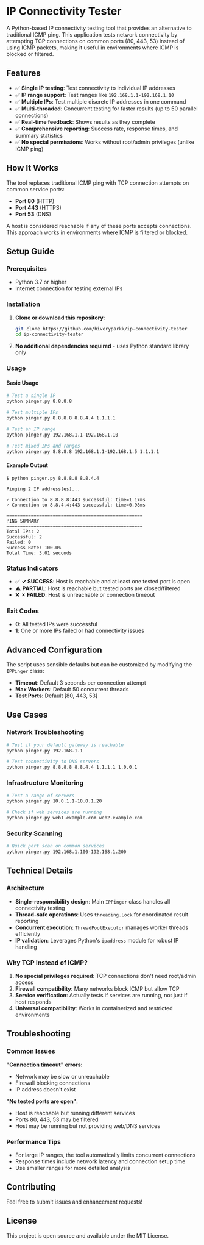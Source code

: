 # IP Connectivity Tester

A Python-based IP connectivity testing tool that provides an alternative to traditional ICMP ping. This application tests network connectivity by attempting TCP connections on common ports (80, 443, 53) instead of using ICMP packets, making it useful in environments where ICMP is blocked or filtered.

## Features

- ✅ **Single IP testing**: Test connectivity to individual IP addresses
- ✅ **IP range support**: Test ranges like `192.168.1.1-192.168.1.10`
- ✅ **Multiple IPs**: Test multiple discrete IP addresses in one command
- ✅ **Multi-threaded**: Concurrent testing for faster results (up to 50 parallel connections)
- ✅ **Real-time feedback**: Shows results as they complete
- ✅ **Comprehensive reporting**: Success rate, response times, and summary statistics
- ✅ **No special permissions**: Works without root/admin privileges (unlike ICMP ping)

## How It Works

The tool replaces traditional ICMP ping with TCP connection attempts on common service ports:
- **Port 80** (HTTP)
- **Port 443** (HTTPS) 
- **Port 53** (DNS)

A host is considered reachable if any of these ports accepts connections. This approach works in environments where ICMP is filtered or blocked.

## Setup Guide

### Prerequisites

- Python 3.7 or higher
- Internet connection for testing external IPs

### Installation

1. **Clone or download this repository**:
   ```bash
   git clone https://github.com/hiveryparkk/ip-connectivity-tester
   cd ip-connectivity-tester
   ```

2. **No additional dependencies required** - uses Python standard library only

### Usage

#### Basic Usage

```bash
# Test a single IP
python pinger.py 8.8.8.8

# Test multiple IPs
python pinger.py 8.8.8.8 8.8.4.4 1.1.1.1

# Test an IP range
python pinger.py 192.168.1.1-192.168.1.10

# Test mixed IPs and ranges
python pinger.py 8.8.8.8 192.168.1.1-192.168.1.5 1.1.1.1
```

#### Example Output

```
$ python pinger.py 8.8.8.8 8.8.4.4

Pinging 2 IP address(es)...

✓ Connection to 8.8.8.8:443 successful: time=1.17ms
✓ Connection to 8.8.4.4:443 successful: time=0.98ms

==================================================
PING SUMMARY
==================================================
Total IPs: 2
Successful: 2
Failed: 0
Success Rate: 100.0%
Total Time: 3.01 seconds
```

### Status Indicators

- ✅ **✓ SUCCESS**: Host is reachable and at least one tested port is open
- ⚠️ **PARTIAL**: Host is reachable but tested ports are closed/filtered
- ❌ **✗ FAILED**: Host is unreachable or connection timeout

### Exit Codes

- **0**: All tested IPs were successful
- **1**: One or more IPs failed or had connectivity issues

## Advanced Configuration

The script uses sensible defaults but can be customized by modifying the `IPPinger` class:

- **Timeout**: Default 3 seconds per connection attempt
- **Max Workers**: Default 50 concurrent threads
- **Test Ports**: Default [80, 443, 53]

## Use Cases

### Network Troubleshooting
```bash
# Test if your default gateway is reachable
python pinger.py 192.168.1.1

# Test connectivity to DNS servers
python pinger.py 8.8.8.8 8.8.4.4 1.1.1.1 1.0.0.1
```

### Infrastructure Monitoring
```bash
# Test a range of servers
python pinger.py 10.0.1.1-10.0.1.20

# Check if web services are running
python pinger.py web1.example.com web2.example.com
```

### Security Scanning
```bash
# Quick port scan on common services
python pinger.py 192.168.1.100-192.168.1.200
```

## Technical Details

### Architecture
- **Single-responsibility design**: Main `IPPinger` class handles all connectivity testing
- **Thread-safe operations**: Uses `threading.Lock` for coordinated result reporting
- **Concurrent execution**: `ThreadPoolExecutor` manages worker threads efficiently
- **IP validation**: Leverages Python's `ipaddress` module for robust IP handling

### Why TCP Instead of ICMP?
1. **No special privileges required**: TCP connections don't need root/admin access
2. **Firewall compatibility**: Many networks block ICMP but allow TCP
3. **Service verification**: Actually tests if services are running, not just if host responds
4. **Universal compatibility**: Works in containerized and restricted environments

## Troubleshooting

### Common Issues

**"Connection timeout" errors**:
- Network may be slow or unreachable
- Firewall blocking connections
- IP address doesn't exist

**"No tested ports are open"**:
- Host is reachable but running different services
- Ports 80, 443, 53 may be filtered
- Host may be running but not providing web/DNS services

### Performance Tips

- For large IP ranges, the tool automatically limits concurrent connections
- Response times include network latency and connection setup time
- Use smaller ranges for more detailed analysis

## Contributing

Feel free to submit issues and enhancement requests!

## License

This project is open source and available under the MIT License.